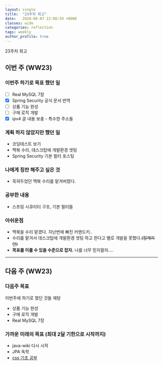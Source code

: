 ```yaml
---
layout: single
title:  "23주차 회고"
date:   2020-06-07 22:00:59 +0900
classes: wide
categories: reflection
tags: weekly
author_profile: true
---
```


23주차 회고

## 이번 주 (WW23)

### 이번주 하기로 목표 했던 일

- [ ] Real MySQL 7장
- [x] Spring Security 공식 문서 번역
- [ ] 상품 기능 완성
- [ ] 구매 로직 개발
- [x] ipv4 글 내용 보충 - 특수한 주소들

### 계획 하지 않았지만 했던 일

- 코딩테스트 보기
- 맥북 수리, 데스크탑에 개발환경 셋팅
- Spring Security 기본 필터 포스팅

### 나에게 칭찬 해주고 싶은 것

- 묵혀두었던 맥북 수리를 맡겨버렸다.

### 공부한 내용

- 스프링 시큐리티 구조, 기본 필터들

### 아쉬운점

- 맥북을 수리 맡겼다. 지난번에 빠진 커맨드키..
- 수리를 맡겨서 데스크탑에 개발환경 셋팅 하고 한다고 별로 개발을 못했다.~~(핑계지만)~~
- **목표를 이룰 수 있을 수준으로 잡자.** 나를 너무 믿지말자....

---

## 다음 주 (WW23)

### 다음주 목표

이번주에 하기로 했던 것들 재탕

- 상품 기능 완성
- 구매 로직 개발
- Real MySQL 7장

### 가까운 미래의 목표 (최대 2달 기한으로 시작까지)

- java-wiki 다시 시작
- JPA 독학
- [css 기초 공부](https://academy.nomadcoders.co/p/cssnext-css-layout-masterclass)
